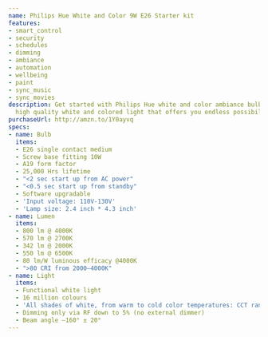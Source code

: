 ```yaml
---
name: Philips Hue White and Color 9W E26 Starter kit
features:
- smart_control
- security
- schedules
- dimming
- ambiance
- automation
- wellbeing
- paint
- sync_music
- sync_movies
description: Get started with Philips Hue white and color ambiance bulbs and experience
  high quality white and colored light that offers you endless possibilities.
purchaseUrl: http://amzn.to/1Y0ayvq
specs:
- name: Bulb
  items:
  - E26 single contact medium
  - Screw base fitting 10W
  - A19 form factor
  - 25,000 Hrs lifetime
  - "<2 sec start up from AC power"
  - "<0.5 sec start up from standby"
  - Software upgradable
  - 'Input voltage: 110V-130V'
  - 'Lamp size: 2.4 inch * 4.3 inch'
- name: Lumen
  items:
  - 800 lm @ 4000K
  - 570 lm @ 2700K
  - 342 lm @ 2000K
  - 550 lm @ 6500K
  - 80 lm/W luminous efficacy @4000K
  - ">80 CRI from 2000–4000K"
- name: Light
  items:
  - Functional white light
  - 16 million colours
  - 'All shades of white, from warm to cold color temperatures: CCT range 2000-6500K'
  - Dimming only via RF down to 5% (no external dimmer)
  - Beam angle –160° ± 20°
---
```

